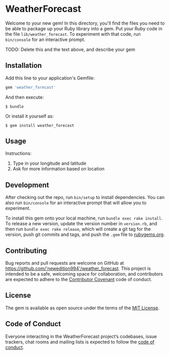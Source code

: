 # WeatherForecast

Welcome to your new gem! In this directory, you'll find the files you need to be able to package up your Ruby library into a gem. Put your Ruby code in the file `lib/weather_forecast`. To experiment with that code, run `bin/console` for an interactive prompt.

TODO: Delete this and the text above, and describe your gem

## Installation

Add this line to your application's Gemfile:

```ruby
gem 'weather_forecast'
```

And then execute:

    $ bundle

Or install it yourself as:

    $ gem install weather_forecast

## Usage

Instructions:

1. Type in your longitude and latitude
2. Ask for more information based on location


## Development

After checking out the repo, run `bin/setup` to install dependencies. You can also run `bin/console` for an interactive prompt that will allow you to experiment.

To install this gem onto your local machine, run `bundle exec rake install`. To release a new version, update the version number in `version.rb`, and then run `bundle exec rake release`, which will create a git tag for the version, push git commits and tags, and push the `.gem` file to [rubygems.org](https://rubygems.org).

## Contributing

Bug reports and pull requests are welcome on GitHub at https://github.com/'newedition994'/weather_forecast. This project is intended to be a safe, welcoming space for collaboration, and contributors are expected to adhere to the [Contributor Covenant](http://contributor-covenant.org) code of conduct.

## License

The gem is available as open source under the terms of the [MIT License](http://opensource.org/licenses/MIT).

## Code of Conduct

Everyone interacting in the WeatherForecast project’s codebases, issue trackers, chat rooms and mailing lists is expected to follow the [code of conduct](https://github.com/'newedition994'/weather_forecast/blob/master/CODE_OF_CONDUCT.md).
